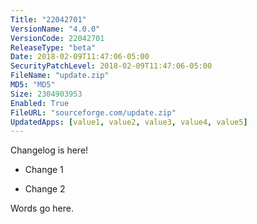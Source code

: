 ```yaml
---
Title: "22042701"
VersionName: "4.0.0"
VersionCode: 22042701
ReleaseType: "beta"
Date: 2018-02-09T11:47:06-05:00
SecurityPatchLevel: 2018-02-09T11:47:06-05:00
FileName: "update.zip"
MD5: "MD5"
Size: 2304903953
Enabled: True
FileURL: "sourceforge.com/update.zip"
UpdatedApps: [value1, value2, value3, value4, value5]
---
```


Changelog is here!

- Change 1

- Change 2

Words go here.
